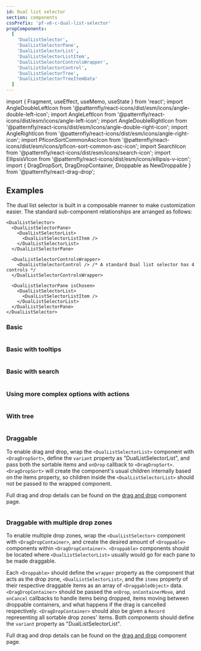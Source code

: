 ```yaml
---
id: Dual list selector
section: components
cssPrefix: 'pf-v6-c-dual-list-selector'
propComponents:
  [
    'DualListSelector',
    'DualListSelectorPane',
    'DualListSelectorList',
    'DualListSelectorListItem',
    'DualListSelectorControlsWrapper',
    'DualListSelectorControl',
    'DualListSelectorTree',
    'DualListSelectorTreeItemData'
  ]
---
```


import { Fragment, useEffect, useMemo, useState } from 'react';
import AngleDoubleLeftIcon from '@patternfly/react-icons/dist/esm/icons/angle-double-left-icon';
import AngleLeftIcon from '@patternfly/react-icons/dist/esm/icons/angle-left-icon';
import AngleDoubleRightIcon from '@patternfly/react-icons/dist/esm/icons/angle-double-right-icon';
import AngleRightIcon from '@patternfly/react-icons/dist/esm/icons/angle-right-icon';
import PficonSortCommonAscIcon from '@patternfly/react-icons/dist/esm/icons/pficon-sort-common-asc-icon';
import SearchIcon from '@patternfly/react-icons/dist/esm/icons/search-icon';
import EllipsisVIcon from '@patternfly/react-icons/dist/esm/icons/ellipsis-v-icon';
import { DragDropSort, DragDropContainer, Droppable as NewDroppable } from '@patternfly/react-drag-drop';

## Examples

The dual list selector is built in a composable manner to make customization easier. The standard sub-component relationships are arranged as follows:

```noLive
<DualListSelector>
  <DualListSelectorPane>
    <DualListSelectorList>
      <DualListSelectorListItem />
    </DualListSelectorList>
  </DualListSelectorPane>

  <DualListSelectorControlsWrapper>
    <DualListSelectorControl /> /* A standard Dual list selector has 4 controls */
  </DualListSelectorControlsWrapper>

  <DualListSelectorPane isChosen>
    <DualListSelectorList>
      <DualListSelectorListItem />
    </DualListSelectorList>
  </DualListSelectorPane>
</DualListSelector>
```

### Basic

```ts file="./DualListSelectorBasic.tsx"

```

### Basic with tooltips

```ts file="./DualListSelectorBasicTooltips.tsx"

```

### Basic with search

```ts file="./DualListSelectorBasicSearch.tsx"

```

### Using more complex options with actions

```ts file="./DualListSelectorComplexOptionsActions.tsx"

```

### With tree

```ts file="DualListSelectorTree.tsx"

```

### Draggable

To enable drag and drop, wrap the `<DualListSelectorList>` component with `<DragDropSort>`, define the `variant` property as "DualListSelectorList", and pass both the sortable items and `onDrop` callback to `<DragDropSort>`. `<DragDropSort>` will create the component's usual children internally based on the items property, so children inside the `<DualListSelectorList>` should not be passed to the wrapped component.

Full drag and drop details can be found on the [drag and drop](/components/drag-and-drop) component page.

```ts file="../../../../../react-drag-drop/src/components/DragDrop/examples/DualListSelectorDraggable.tsx"

```

### Draggable with multiple drop zones

To enable multiple drop zones, wrap the `<DualListSelector>` component with `<DragDropContainer>`, and create the desired amount of `<Droppable>` components within `<DragDropContainer>`. `<Droppable>` components should be located where `<DualListSelectorList>` usually would go for each pane to be made draggable.

Each `<Droppable>` should define the `wrapper` property as the component that acts as the drop zone, `<DualListSelectorList>`, and the `items` property of their respective draggable items as an array of `<DraggableObject>` data. `<DragDropContainer>` should be passed the `onDrop`, `onContainerMove`, and `onCancel` callbacks to handle items being dropped, items moving between droppable containers, and what happens if the drag is cancelled respectively. `<DragDropContainer>` should also be given a `Record` representing all sortable drop zones' items. Both components should define the `variant` property as "DualListSelectorList".

Full drag and drop details can be found on the [drag and drop](/components/drag-and-drop) component page.

```ts file="../../../../../react-drag-drop/src/components/DragDrop/examples/DragDropContainerDualListSelector.tsx"

```

